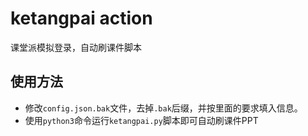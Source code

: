 # ketangpai action

课堂派模拟登录，自动刷课件脚本

## 使用方法

- 修改`config.json.bak`文件，去掉`.bak`后缀，并按里面的要求填入信息。
- 使用`python3`命令运行`ketangpai.py`脚本即可自动刷课件PPT
